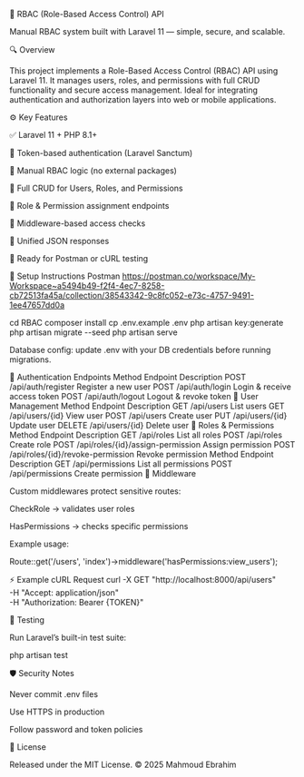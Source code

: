 🧩 RBAC (Role-Based Access Control) API

Manual RBAC system built with Laravel 11 — simple, secure, and scalable.

🔍 Overview

This project implements a Role-Based Access Control (RBAC) API using Laravel 11.
It manages users, roles, and permissions with full CRUD functionality and secure access management.
Ideal for integrating authentication and authorization layers into web or mobile applications.

⚙️ Key Features

✅ Laravel 11 + PHP 8.1+

🔐 Token-based authentication (Laravel Sanctum)

🧠 Manual RBAC logic (no external packages)

👥 Full CRUD for Users, Roles, and Permissions

🎯 Role & Permission assignment endpoints

🧱 Middleware-based access checks

💬 Unified JSON responses

🧪 Ready for Postman or cURL testing

🧰 Setup Instructions
Postman https://postman.co/workspace/My-Workspace~a5494b49-f2f4-4ec7-8258-cb72513fa45a/collection/38543342-9c8fc052-e73c-4757-9491-1ee47657dd0a

cd RBAC
composer install
cp .env.example .env
php artisan key:generate
php artisan migrate --seed
php artisan serve


Database config: update .env with your DB credentials before running migrations.

🔑 Authentication Endpoints
Method	Endpoint	Description
POST	/api/auth/register	Register a new user
POST	/api/auth/login	Login & receive access token
POST	/api/auth/logout	Logout & revoke token
👤 User Management
Method	Endpoint	Description
GET	/api/users	List users
GET	/api/users/{id}	View user
POST	/api/users	Create user
PUT	/api/users/{id}	Update user
DELETE	/api/users/{id}	Delete user
🧩 Roles & Permissions
Method	Endpoint	Description
GET	/api/roles	List all roles
POST	/api/roles	Create role
POST	/api/roles/{id}/assign-permission	Assign permission
POST	/api/roles/{id}/revoke-permission	Revoke permission
Method	Endpoint	Description
GET	/api/permissions	List all permissions
POST	/api/permissions	Create permission
🧱 Middleware

Custom middlewares protect sensitive routes:

CheckRole → validates user roles

HasPermissions → checks specific permissions

Example usage:

Route::get('/users', 'index')->middleware('hasPermissions:view_users');

⚡ Example cURL Request
curl -X GET "http://localhost:8000/api/users" \
  -H "Accept: application/json" \
  -H "Authorization: Bearer {TOKEN}"

🧪 Testing

Run Laravel’s built-in test suite:

php artisan test

🛡️ Security Notes

Never commit .env files

Use HTTPS in production

Follow password and token policies

📝 License

Released under the MIT License.
© 2025 Mahmoud Ebrahim

